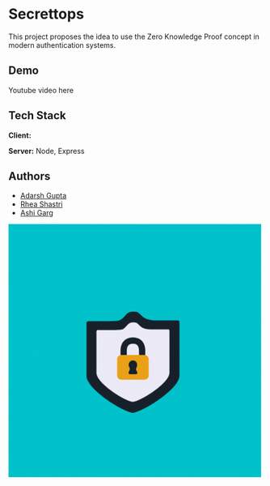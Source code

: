 # Secrettops
This project proposes the idea to use the Zero Knowledge Proof concept in modern authentication systems.

## Demo
Youtube video here 

## Tech Stack
**Client:** 

**Server:** Node, Express
## Authors

- [Adarsh Gupta](https://github.com/adarshguptacse18)
- [Rhea Shastri](https://github.com/Rio-cyber)
- [Ashi Garg](https://github.com/Ashigarg123)


![Logo](https://github.com/Ashigarg123/secrettops/blob/main/Secrettops!.gif)
